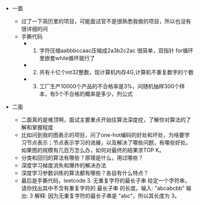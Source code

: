 - 一面
    + 过了一下简历里的项目，可能面试官不是很熟悉我做的项目，所以也没有很详细的问
    + 手撕代码
        * 1. 字符压缩aabbbccaac压缩成2a3b2c2ac 很简单，双指针 for循环里嵌套while循环就行了
        * 2. 共有十亿个int32整数，现计算机内存4G,计算机不重复数字的个数
        * 3. 工厂生产10000个产品的不合格率是3%，问随机抽样300个样本，有5个不合格的概率是多少，列公式

- 二面
    + 二面真的是难顶啊，面试主要重点开始往算法深度挖，了解你对算法的了解和掌握程度
    + 比如问到我的图表示的项目，问了one-hot编码的好处和坏处，为啥要学习节点表示；节点表示学习的进展，以及解决了哪些问题，有哪些好处。如果图的规模有几百万怎么办，如何对最终的结果求TOP K。
    + 分类和回归的算法有哪些？原理是什么，用过哪些？
    + 深度学习梯度消失和爆炸的解决办法
    + 深度学习参数训练的算法都有哪些？各自有什么特点？
    + 最后是手撕代码，leetcode 3. 无重复字符的最长子串 给定一个字符串，请你找出其中不含有重复字符的 最长子串 的长度。输入: "abcabcbb"
    输出: 3 解释: 因为无重复字符的最长子串是 "abc"，所以其长度为 3。
    